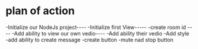 # plan of action

-Initialize our NodeJs project----
-Initialize first View-----
-create room id ----
-Add ability to view our own vedio----
-Add ability their vedio
-Add style
-add ability to create message
-create button
-mute nad stop button

